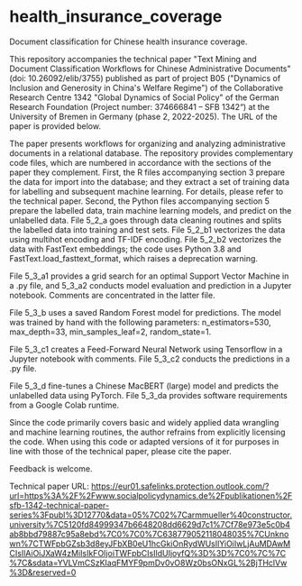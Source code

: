 # health_insurance_coverage
Document classification for Chinese health insurance coverage.

This repository accompanies the technical paper "Text Mining and Document Classification Workflows for Chinese Administrative Documents" (doi: 10.26092/elib/3755) published as part of project B05 ("Dynamics of Inclusion and Generosity in China's Welfare Regime") of the Collaborative Research Centre 1342 "Global Dynamics of Social Policy" of the German Research Foundation (Project number:  374666841 – SFB 1342“) at the University of Bremen in Germany (phase 2, 2022-2025). The URL of the paper is provided below.

The paper presents workflows for organizing and analyzing administrative documents in a relational database. The repository provides complementary code files, which are numbered in accordance with the sections of the paper they complement.
First, the R files accompanying section 3 prepare the data for import into the database; and they extract a set of training data for labelling and subsequent machine learning. For details, please refer to the technical paper.
Second, the Python files accompanying section 5 prepare the labelled data, train machine learning models, and predict on the unlabelled data.
File 5_2_a goes through data cleaning routines and splits the labelled data into training and test sets.
File 5_2_b1 vectorizes the data using multihot encoding and TF-IDF encoding.
File 5_2_b2 vectorizes the data with FastText embeddings; the code uses Python 3.8 and FastText.load_fasttext_format, which raises a deprecation warning.

File 5_3_a1 provides a grid search for an optimal Support Vector Machine in a .py file, and 5_3_a2 conducts model evaluation and prediction in a Jupyter notebook. Comments are concentrated in the latter file.

File 5_3_b uses a saved Random Forest model for predictions. The model was trained by hand with the following parameters: n_estimators=530, max_depth=33, min_samples_leaf=2, random_state=1.

File 5_3_c1 creates a Feed-Forward Neural Network using Tensorflow in a Jupyter notebook with comments. File 5_3_c2 conducts the predictions in a .py file.

File 5_3_d fine-tunes a Chinese MacBERT (large) model and predicts the unlabelled data using PyTorch. File 5_3_da provides software requirements from a Google Colab runtime.

Since the code primarily covers basic and widely applied data wrangling and machine learning routines, the author refrains from explicitly licensing the code.
When using this code or adapted versions of it for purposes in line with those of the technical paper, please cite the paper.

Feedback is welcome.


Technical paper URL: https://eur01.safelinks.protection.outlook.com/?url=https%3A%2F%2Fwww.socialpolicydynamics.de%2Fpublikationen%2Fsfb-1342-technical-paper-series%3Fpubl%3D12770&data=05%7C02%7Carmmueller%40constructor.university%7C5120fd84999347b6648208dd6629d7c1%7Cf78e973e5c0b4ab8bbd79887c95a8ebd%7C0%7C0%7C638779052118048035%7CUnknown%7CTWFpbGZsb3d8eyJFbXB0eU1hcGkiOnRydWUsIlYiOiIwLjAuMDAwMCIsIlAiOiJXaW4zMiIsIkFOIjoiTWFpbCIsIldUIjoyfQ%3D%3D%7C0%7C%7C%7C&sdata=YVLVmCSzKIaqFMYF9pmDv0vO8Wz0bsONxGL%2BjTHclVw%3D&reserved=0


